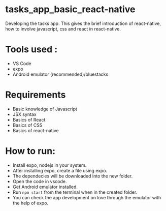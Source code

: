 # tasks_app_basic_react-native
Developing the tasks app. This gives the brief introduction of react-native, how to involve javascript, css and react in react-native.

# Tools used :
- VS Code
- expo
- Android emulator (recommended)/bluestacks

# Requirements
- Basic knowledge of Javascript
- JSX syntax
- Basics of React
- Basics of CSS
- Basics of react-native

# How to run:
- Install expo, nodejs in your system.
- After installing expo, create a file using expo.
- The dependecies will be downloaded into the new folder.
- Open the code in vscode.
- Get Android emulator installed.
- Run `npm start` from the terminal when in the created folder.
- You can check the app development on love through the emulator with the help of expo.
